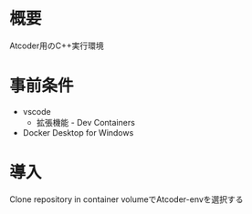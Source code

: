 # 概要
Atcoder用のC++実行環境

# 事前条件

- vscode
  - 拡張機能 - Dev Containers
- Docker Desktop for Windows

# 導入
Clone repository in container volumeでAtcoder-envを選択する
